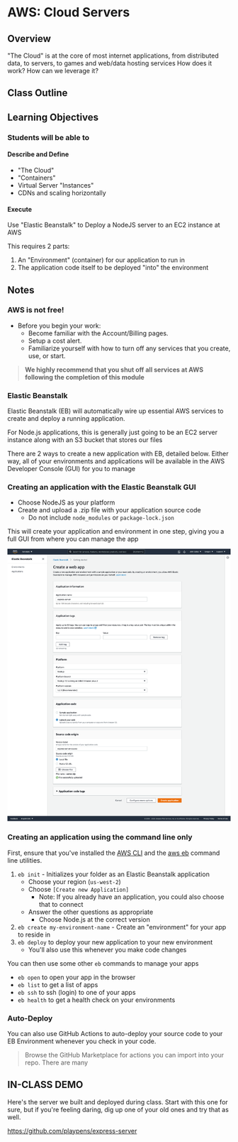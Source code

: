 # AWS: Cloud Servers

## Overview

"The Cloud" is at the core of most internet applications, from distributed data, to servers, to games and web/data hosting services How does it work? How can we leverage it?

## Class Outline

<!-- To Be Completed By Instructor -->

## Learning Objectives

### Students will be able to

#### Describe and Define

- "The Cloud"
- "Containers"
- Virtual Server "Instances"
- CDNs and scaling horizontally

#### Execute

Use "Elastic Beanstalk" to Deploy a NodeJS server to an EC2 instance at AWS

This requires 2 parts:

1. An "Environment" (container) for our application to run in
1. The application code itself to be deployed "into" the environment

## Notes

### AWS is not free!

- Before you begin your work:
  - Become familiar with the Account/Billing pages.
  - Setup a cost alert.
  - Familiarize yourself with how to turn off any services that you create, use, or start.

> **We highly recommend that you shut off all services at AWS following the completion of this module**

### Elastic Beanstalk

Elastic Beanstalk (EB) will automatically wire up essential AWS services to create and deploy a running application.

For Node.js applications, this is generally just going to be an EC2 server instance along with an S3 bucket that stores our files

There are 2 ways to create a new application with EB, detailed below. Either way, all of your environments and applications will be available in the AWS Developer Console (GUI) for you to manage

### Creating an application with the Elastic Beanstalk GUI

- Choose NodeJS as your platform
- Create and upload a .zip file with your application source code
  - Do not include `node_modules` or `package-lock.json`

This will create your application and environment in one step, giving you a full GUI from where you can manage the app

![GUI](./assets/eb-gui.png)

### Creating an application using the command line only

First, ensure that you've installed the [AWS CLI](https://docs.aws.amazon.com/cli/latest/userguide/cli-chap-install.html) and the [aws eb](https://docs.aws.amazon.com/elasticbeanstalk/latest/dg/eb-cli3-install.html) command line utilities.

1. `eb init` - Initializes your folder as an Elastic Beanstalk application
   - Choose your region (`us-west-2`)
   - Choose `[Create new Application]`
     - Note: If you already have an application, you could also choose that to connect
   - Answer the other questions as appropriate
     - Choose Node.js at the correct version
1. `eb create my-environment-name` - Create an "environment" for your app to reside in
1. `eb deploy` to deploy your new application to your new environment
   - You'll also use this whenever you make code changes

You can then use some other `eb` commands to manage your apps

- `eb open` to open your app in the browser
- `eb list` to get a list of apps
- `eb ssh` to ssh (login) to one of your apps
- `eb health` to get a health check on  your environments

### Auto-Deploy

You can also use GitHub Actions to auto-deploy your source code to your EB Environment whenever you check in your code.

> Browse the GitHub Marketplace for actions you can import into your repo. There are many

## IN-CLASS DEMO

Here's the server we built and deployed during class. Start with this one for sure, but if you're feeling daring, dig up one of your old ones and try that as well.

https://github.com/playpens/express-server

